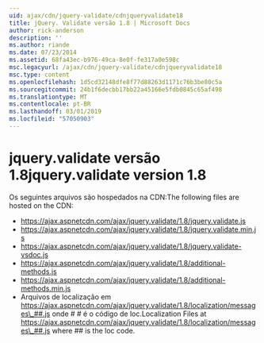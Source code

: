 ```yaml
---
uid: ajax/cdn/jquery-validate/cdnjqueryvalidate18
title: jQuery. Validate versão 1.8 | Microsoft Docs
author: rick-anderson
description: ''
ms.author: riande
ms.date: 07/23/2014
ms.assetid: 68fa43ec-b976-49ca-8e0f-fe317a0e598c
msc.legacyurl: /ajax/cdn/jquery-validate/cdnjqueryvalidate18
msc.type: content
ms.openlocfilehash: 1d5cd32148dfe8f77d88263d1171c76b3be80c5a
ms.sourcegitcommit: 24b1f6decbb17bb22a45166e5fdb0845c65af498
ms.translationtype: MT
ms.contentlocale: pt-BR
ms.lasthandoff: 03/01/2019
ms.locfileid: "57050903"
---
```

<a name="jqueryvalidate-version-18"></a><span data-ttu-id="04f39-102">jquery.validate versão 1.8</span><span class="sxs-lookup"><span data-stu-id="04f39-102">jquery.validate version 1.8</span></span>
====================
<span data-ttu-id="04f39-103">Os seguintes arquivos são hospedados na CDN:</span><span class="sxs-lookup"><span data-stu-id="04f39-103">The following files are hosted on the CDN:</span></span>

- https://ajax.aspnetcdn.com/ajax/jquery.validate/1.8/jquery.validate.js
- https://ajax.aspnetcdn.com/ajax/jquery.validate/1.8/jquery.validate.min.js
- https://ajax.aspnetcdn.com/ajax/jquery.validate/1.8/jquery.validate-vsdoc.js
- https://ajax.aspnetcdn.com/ajax/jquery.validate/1.8/additional-methods.js
- https://ajax.aspnetcdn.com/ajax/jquery.validate/1.8/additional-methods.min.js
- <span data-ttu-id="04f39-104">Arquivos de localização em https://ajax.aspnetcdn.com/ajax/jquery.validate/1.8/localization/messages\_##.js onde # # é o código de loc.</span><span class="sxs-lookup"><span data-stu-id="04f39-104">Localization Files at https://ajax.aspnetcdn.com/ajax/jquery.validate/1.8/localization/messages\_##.js where ## is the loc code.</span></span>
